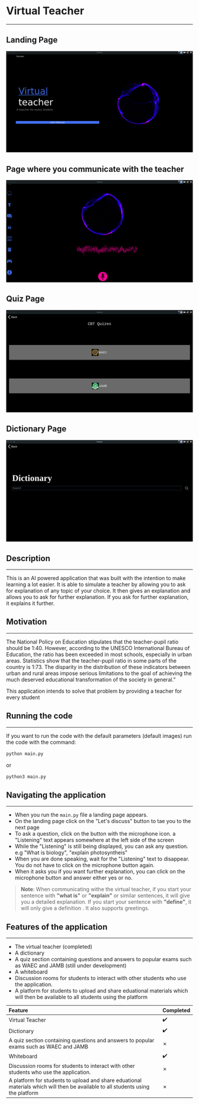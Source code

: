# Virtual Teacher
---
## Landing Page

![picture of landing page](screenshots/welcome_page.png)

## Page where you communicate with the teacher

![picture of main page](screenshots/main_page.png)

## Quiz Page

![picture of quiz page](screenshots/quiz_page.png)

## Dictionary Page

![picture of dictionary page](screenshots/dictionary_page.png)



## Description
---
This is an AI powered application that was built with the intention to make learning a lot easier. It is able to simulate a teacher by allowing you to ask for explanation of any topic of your choice. It then gives an explanation and allows you to ask for further explanation. If you ask for further explanation, it explains it further.

## Motivation
---
The National Policy on Education stipulates that the teacher-pupil ratio should be 1:40. However, according to the UNESCO International Bureau of Education, the ratio has been exceeded in most schools, especially in urban areas. Statistics show that the teacher-pupil ratio in some parts of the country is 1:73. The disparity in the distribution of these indicators between urban and rural areas impose serious limitations to the goal of achieving the much deserved educational transformation of the society in general.”

This application intends to solve that problem by providing a teacher for every student


## Running the code
---
If you want to run the code with the default parameters (default images) run the code with the command:

```bash
python main.py
```

or

```bash
python3 main.py
```


## Navigating the application
---

- When you run the `main.py` file a landing page appears.
- On the landing page click on the "Let's discuss" button to tae you to the next page
- To ask a question, click on the button with the microphone icon. a "Listening" text appears somewhere at the left side of the screen
- While the "Listening" is still being displayed, you can ask any question. e.g "What is biology", "explain photosyntheis"
- When you are done speaking, wait for the "Listening" text to disappear. You do not have to click on the microphone button again.
- When it asks you if you want further explanation, you can click on the microphone button and answer either yes or no.

> **Note**: When communicating withe the virtual teacher, if you start your sentence with **"what is"** or **"explain"** or similar sentences, it will give you a detailed explanation. If you start your sentence with **"define"**, it will only give a definition . It also supports greetings.


## Features of the application
---
- The virtual teacher (completed)
- A dictionary
- A quiz section containing questions and answers to popular exams such as WAEC and JAMB (still under development)
- A whiteboard
- Discussion rooms for students to interact with other students who use the application.
- A platform for students to upload and share eduational materials which will then be available to all students using the platform 

Feature | Completed
:------------ | :-------------
Virtual Teacher | :heavy_check_mark:
Dictionary | :heavy_check_mark:
A quiz section containing questions and answers to popular exams such as WAEC and JAMB | &cross;
Whiteboard | :heavy_check_mark:
Discussion rooms for students to interact with other students who use the application.| &cross;
A platform for students to upload and share eduational materials which will then be available to all students using the platform | &cross; 

